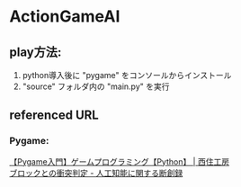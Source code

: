 # ActionGameAI
## play方法:
1. python導入後に "pygame" をコンソールからインストール
2. "source" フォルダ内の "main.py" を実行

## referenced URL
### Pygame:
[【Pygame入門】ゲームプログラミング【Python】 | 西住工房](https://algorithm.joho.info/programming/python/pygame/)<br>
[ブロックとの衝突判定 - 人工知能に関する断創録](http://aidiary.hatenablog.com/entry/20081129/1281614716)

